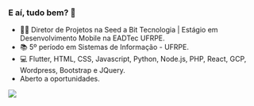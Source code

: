 ### E aí, tudo bem? 👋

- 👨‍💻 Diretor de Projetos na Seed a Bit Tecnologia | Estágio em Desenvolvimento Mobile na EADTec UFRPE.
- 📚 5º período em Sistemas de Informação - UFRPE.
- 💻 Flutter, HTML, CSS, Javascript, Python, Node.js, PHP, React, GCP, Wordpress, Bootstrap e JQuery.
- Aberto a oportunidades.
<!-- 
- 💬 Ask me about ...
- 📫 How to reach me: ...
- 😄 Pronouns: ...
- ⚡ Fun fact: ...
-->

<img align="center" src="https://github-readme-stats.vercel.app/api/top-langs/?username=vini-ak&count_private=true&theme=dark" />
